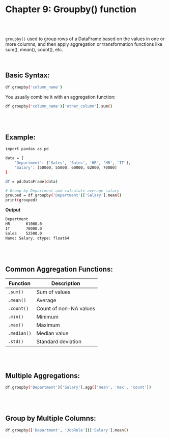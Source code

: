 #
# Chapter 9: Groupby() function

<br>
<br>

`groupby()` used to group rows of a DataFrame based on the values in one or more columns, and then apply aggregation or transformation functions like sum(), mean(), count(), etc.

<br>

## Basic Syntax:
```bash
df.groupby('column_name')
```
You usually combine it with an aggregation function:
```bash
df.groupby('column_name')['other_column'].sum()
```

<br>
<br>

## Example:
```bash
import pandas as pd

data = {
    'Department': ['Sales', 'Sales', 'HR', 'HR', 'IT'],
    'Salary': [50000, 55000, 60000, 62000, 70000]
}

df = pd.DataFrame(data)

# Group by Department and calculate average salary
grouped = df.groupby('Department')['Salary'].mean()
print(grouped)
```
**Output**
```bash
Department
HR       61000.0
IT       70000.0
Sales    52500.0
Name: Salary, dtype: float64
```

<br>
<br>

## Common Aggregation Functions:
| Function    | Description            |
| ----------- | ---------------------- |
| `.sum()`    | Sum of values          |
| `.mean()`   | Average                |
| `.count()`  | Count of non-NA values |
| `.min()`    | Minimum                |
| `.max()`    | Maximum                |
| `.median()` | Median value           |
| `.std()`    | Standard deviation     |

<br>
<br>

## Multiple Aggregations:
```bash
df.groupby('Department')['Salary'].agg(['mean', 'max', 'count'])
```

<br>
<br>

## Group by Multiple Columns:
```bash
df.groupby(['Department', 'JobRole'])['Salary'].mean()
```
